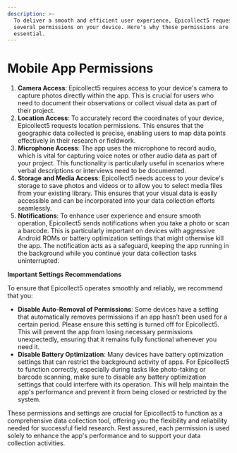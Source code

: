 ```yaml
---
description: >-
  To deliver a smooth and efficient user experience, Epicollect5 requests
  several permissions on your device. Here's why these permissions are
  essential.
---
```


# Mobile App Permissions

1. **Camera Access**: Epicollect5 requires access to your device's camera to capture photos directly within the app. This is crucial for users who need to document their observations or collect visual data as part of their project.
2. **Location Access**: To accurately record the coordinates of your device, Epicollect5 requests location permissions. This ensures that the geographic data collected is precise, enabling users to map data points effectively in their research or fieldwork.
3. **Microphone Access**: The app uses the microphone to record audio, which is vital for capturing voice notes or other audio data as part of your project. This functionality is particularly useful in scenarios where verbal descriptions or interviews need to be documented.
4. **Storage and Media Access**: Epicollect5 needs access to your device's storage to save photos and videos or to allow you to select media files from your existing library. This ensures that your visual data is easily accessible and can be incorporated into your data collection efforts seamlessly.
5. **Notifications**: To enhance user experience and ensure smooth operation, Epicollect5 sends notifications when you take a photo or scan a barcode. This is particularly important on devices with aggressive Android ROMs or battery optimization settings that might otherwise kill the app. The notification acts as a safeguard, keeping the app running in the background while you continue your data collection tasks uninterrupted.

**Important Settings Recommendations**

To ensure that Epicollect5 operates smoothly and reliably, we recommend that you:

* **Disable Auto-Removal of Permissions**: Some devices have a setting that automatically removes permissions if an app hasn’t been used for a certain period. Please ensure this setting is turned off for Epicollect5. This will prevent the app from losing necessary permissions unexpectedly, ensuring that it remains fully functional whenever you need it.
* **Disable Battery Optimization**: Many devices have battery optimization settings that can restrict the background activity of apps. For Epicollect5 to function correctly, especially during tasks like photo-taking or barcode scanning, make sure to disable any battery optimization settings that could interfere with its operation. This will help maintain the app's performance and prevent it from being closed or restricted by the system.

These permissions and settings are crucial for Epicollect5 to function as a comprehensive data collection tool, offering you the flexibility and reliability needed for successful field research. Rest assured, each permission is used solely to enhance the app's performance and to support your data collection activities.
